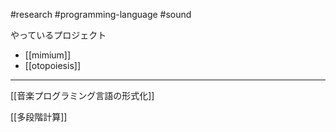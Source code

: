 #research #programming-language #sound

やっているプロジェクト

- [[mimium]]
- [[otopoiesis]]

---

[[音楽プログラミング言語の形式化]]

[[多段階計算]]